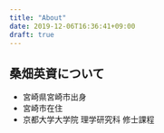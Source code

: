 ```yaml
---
title: "About"
date: 2019-12-06T16:36:41+09:00
draft: true
---
```


## 桑畑英資について

- 宮崎県宮崎市出身
- 宮崎市在住
- 京都大学大学院 理学研究科 修士課程
